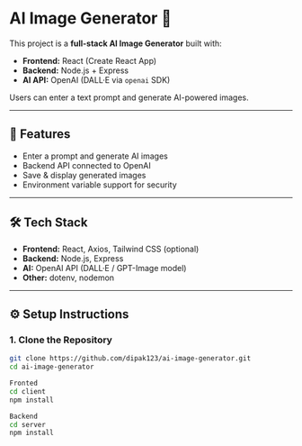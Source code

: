 # AI Image Generator 🎨

This project is a **full-stack AI Image Generator** built with:
- **Frontend:** React (Create React App)
- **Backend:** Node.js + Express
- **AI API:** OpenAI (DALL·E via `openai` SDK)

Users can enter a text prompt and generate AI-powered images.

---

## 🚀 Features
- Enter a prompt and generate AI images
- Backend API connected to OpenAI
- Save & display generated images
- Environment variable support for security

---

## 🛠️ Tech Stack
- **Frontend:** React, Axios, Tailwind CSS (optional)
- **Backend:** Node.js, Express
- **AI:** OpenAI API (DALL·E / GPT-Image model)
- **Other:** dotenv, nodemon

---

## ⚙️ Setup Instructions

### 1. Clone the Repository
```bash
git clone https://github.com/dipak123/ai-image-generator.git
cd ai-image-generator

Fronted
cd client
npm install

Backend
cd server
npm install